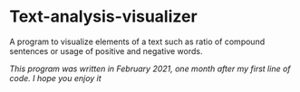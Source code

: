# Text-analysis-visualizer
A program to visualize elements of a text such as ratio of compound sentences or usage of positive and negative words.

*This program was written in February 2021, one month after my first line of code. I hope you enjoy it*
